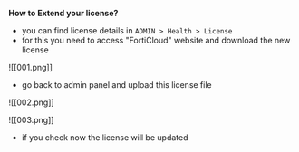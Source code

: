 
**How to Extend your license?**

- you can find license details in `ADMIN > Health > License`
- for this you need to access "FortiCloud" website and download the new license

![[001.png]]

- go back to admin panel and upload this license file

![[002.png]]

![[003.png]]

- if you check now the license will be updated

